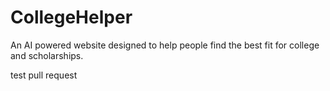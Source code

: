 # CollegeHelper

An AI powered website designed to help people find the best fit for college and scholarships.

test pull request